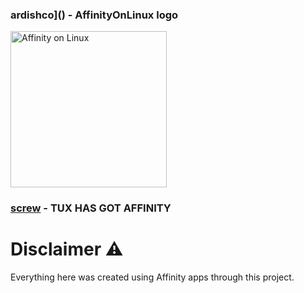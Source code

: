 ### ardishco]() - AffinityOnLinux logo
<img src="https://raw.githubusercontent.com/Twig6943/AffinityOnLinux/refs/heads/main/Assets/affinitytux_vectorized.png" alt="Affinity on Linux" width="250"/>

### [screw](https://bsky.app/profile/e16iskool.bsky.social) - TUX HAS GOT AFFINITY



# Disclaimer ⚠️
Everything here was created using Affinity apps through this project.
